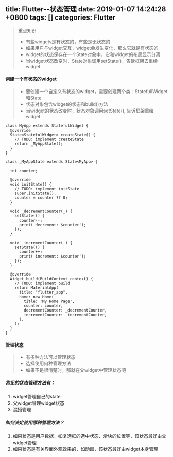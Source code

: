 
title: Flutter--状态管理
date: 2019-01-07 14:24:28 +0800
tags: []
categories: Flutter
---

> 
> 重点知识
> - 有些widgets是有状态的，有些是无状态的
> - 如果用户与widget交互，widget会发生变化，那么它就是有状态的
> - widget的状态保存在一个State对象中，它和widget的布局显示分离
> - 当widget状态改变时，State对象调用setState()，告诉框架去重绘widget


<a name="37c07438"></a>
#### 创建一个有状态的widget
> - 要创建一个自定义有状态的widget，需要创建两个类：StatefullWidget和State
> - 状态对象包含widget的状态和build()方法
> - 当widget的状态改变时，状态对象调用setState(), 告诉框架重绘widget


```
class MyApp extends StatefulWidget {
  @override
  State<StatefulWidget> createState() {
    // TODO: implement createState
    return _MyAppState();
  }
}

class _MyAppState extends State<MyApp> {

  int counter;

  @override
  void initState() {
    // TODO: implement initState
    super.initState();
    counter = counter ?? 0;
  }

  void _decrementCounter(_) {
    setState(() {
      counter--;
      print('decrement: $counter');
    });
  }

  void _incrementCounter(_) {
    setState(() {
      counter++;
      print('increment: $counter');
    });
  }

  @override
  Widget build(BuildContext context) {
    // TODO: implement build
    return MaterialApp(
      title: "flutter_app",
      home: new Home(
        title: 'My Home Page',
        counter: counter,
        decrementCounter: _decrementCounter,
        incrementCounter: _incrementCounter,
      ),
    );
  }
}
```

<a name="6f17667e"></a>
#### 管理状态
> - 有多种方法可以管理状态
> - 选择使用何种管理方法
> - 如果不是很清楚时，那就在父widget中管理状态吧

<a name="161fbf07"></a>
##### 常见的状态管理方法有：

1. widget管理自己的state
1. 父widget管理widget状态
1. 混搭管理
<a name="37812ab7"></a>
##### 如何决定使用哪种管理方法？

1. 如果状态是用户数据，如复选框的选中状态、滑块的位置等，该状态最好由父widget管理
1. 如果状态是有关界面外观效果的，如动画，该状态最好由widget本身管理

